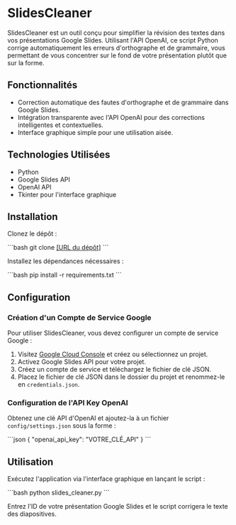 
# SlidesCleaner

SlidesCleaner est un outil conçu pour simplifier la révision des textes dans vos présentations Google Slides. Utilisant l'API OpenAI, ce script Python corrige automatiquement les erreurs d'orthographe et de grammaire, vous permettant de vous concentrer sur le fond de votre présentation plutôt que sur la forme.

## Fonctionnalités

- Correction automatique des fautes d'orthographe et de grammaire dans Google Slides.
- Intégration transparente avec l'API OpenAI pour des corrections intelligentes et contextuelles.
- Interface graphique simple pour une utilisation aisée.

## Technologies Utilisées

- Python
- Google Slides API
- OpenAI API
- Tkinter pour l'interface graphique

## Installation

Clonez le dépôt :

\```bash
git clone [[URL du dépôt]](https://github.com/DamienMescudi/SlidesCleaner)
\```

Installez les dépendances nécessaires :

\```bash
pip install -r requirements.txt
\```

## Configuration

### Création d'un Compte de Service Google

Pour utiliser SlidesCleaner, vous devez configurer un compte de service Google :

1. Visitez [Google Cloud Console](https://console.cloud.google.com/) et créez ou sélectionnez un projet.
2. Activez Google Slides API pour votre projet.
3. Créez un compte de service et téléchargez le fichier de clé JSON.
4. Placez le fichier de clé JSON dans le dossier du projet et renommez-le en `credentials.json`.

### Configuration de l'API Key OpenAI

Obtenez une clé API d'OpenAI et ajoutez-la à un fichier `config/settings.json` sous la forme :

\```json
{
    "openai_api_key": "VOTRE_CLÉ_API"
}
\```

## Utilisation

Exécutez l'application via l'interface graphique en lançant le script :

\```bash
python slides_cleaner.py
\```

Entrez l'ID de votre présentation Google Slides et le script corrigera le texte des diapositives.

